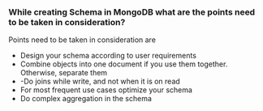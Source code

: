 ### While creating Schema in MongoDB what are the points need to be taken in consideration?
Points need to be taken in consideration are

- Design your schema according to user requirements
- Combine objects into one document if you use them together. Otherwise, separate them
- -Do joins while write, and not when it is on read
- For most frequent use cases optimize your schema
- Do complex aggregation in the schema